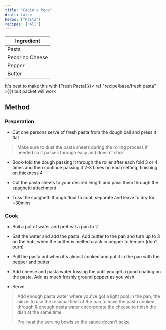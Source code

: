 ```yaml
---
title: "Cacio e Pepe"
draft: false
heros: ["Pasta"]
recipes: ["All"]
---
```

| Ingredient  | 
| ----- | 
| Pasta   |
| Pecorino Cheese |
| Pepper   |
| Butter   |

It's best to make this with [Fresh Pasta]({{< ref "recipe/base/fresh pasta" >}}) but packet will work

## Method

### Preperation

- Cut one persons serve of fresh pasta from the dough ball and press it flat

>Make sure to dust the pasta sheets during the rolling process if needed so it passes through easy and doesn't stick

- Book-fold the dough passing it through the roller after each fold 3 or 4 times and then continue passing it 2-3 times on each setting, finishing on thickness 4

- Cut the pasta sheets to your desired length and pass them through the spaghetti attachment

- Toss the spaghetti though flour to coat, separate and leave to dry for ~30mins

### Cook

- Boil a pot of water and preheat a pan to 2

- Salt the water and add the pasta. Add butter to the pan and turn up to 3 on the hob, when the butter is melted crack in pepper to temper (don't burn)

- Pull the pasta out when it's almost cooked and put it in the pan with the pepper and butter

- Add cheese and pasta water tossing the until you get a good coating on the pasta. Add as much freshly ground pepper as you wish

- Serve

>Add enough pasta water where you've got a light pool in the pan; the aim is to use the residual heat of the pan to have the pasta cooked through & enough pasta water encorporate the cheese to finish the dish at the same time
>
>Pre-heat the serving bowls so the sauce doesn't seize
